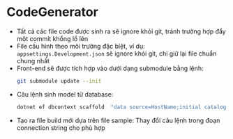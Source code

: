 # CodeGenerator
 
- Tất cả các file code được sinh ra sẽ ignore khỏi git, tránh trường hợp đẩy một commit khổng lồ lên
- File cấu hình theo môi trường đặc biệt, ví dụ: `appsettings.Development.json` sẽ ignore khỏi git, chỉ giữ lại file chuẩn chung nhất
- Front-end sẽ được tích hợp vào dưới dạng submodule bằng lệnh:
    ```bash
    git submodule update --init
    ```
- Câu lệnh sinh model từ database:
    ```bash
    dotnet ef dbcontext scaffold  "data source=HostName;initial catalog=DatabaseName;persist security info=True;user id=SA;password=Password; MultipleActiveResultSets=True;" Microsoft.EntityFrameworkCore.SqlServer -c DataContext  -o Models -f --no-build --use-database-names --json
    ```
- Tạo ra file build mới dựa trên file sample: Thay đổi câu lệnh trong đoạn connection string cho phù hợp